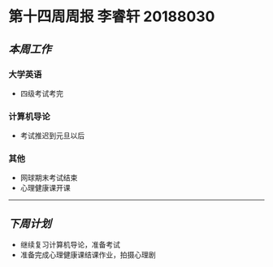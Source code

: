 # **第十四周周报 李睿轩 20188030** 
## *本周工作*  
### 大学英语 
* 四级考试考完
### 计算机导论
* 考试推迟到元旦以后
### 其他
* 网球期末考试结束
* 心理健康课开课
--- 
## *下周计划* 
* 继续复习计算机导论，准备考试
* 准备完成心理健康课结课作业，拍摄心理剧
